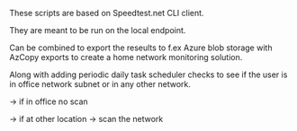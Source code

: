 These scripts are based on Speedtest.net CLI client.

They are meant to be run on the local endpoint.

Can be combined to export the reseults to f.ex Azure blob storage with AzCopy exports to create a home network monitoring solution.

Along with adding periodic daily task scheduler checks to see if the user is in office network subnet or in any other network.

  -> if in office no scan
  
  -> if at other location -> scan the network
